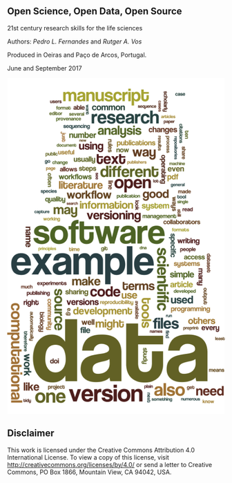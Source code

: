 Open Science, Open Data, Open Source
------------------------------------

21st century research skills for the life sciences


Authors: _Pedro L. Fernandes_ and _Rutger A. Vos_

Produced in Oeiras and Paço de Arcos, Portugal.

June and September 2017

![Word cloud of terms in the text](wordle.png)

Disclaimer
----------

This work is licensed under the Creative Commons Attribution 4.0 International License. To view a copy of this license, visit http://creativecommons.org/licenses/by/4.0/ or send a letter to Creative Commons, PO Box 1866, Mountain View, CA 94042, USA.
